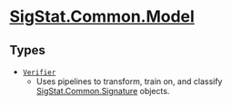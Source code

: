 # [SigStat.Common.Model](./README.md)

## Types

- [`Verifier`](./Verifier.md)
	- Uses pipelines to transform, train on, and classify [SigStat.Common.Signature](https://github.com/hargitomi97/sigstat/tree/master/docs/md/SigStat/Common/Signature.md) objects.

